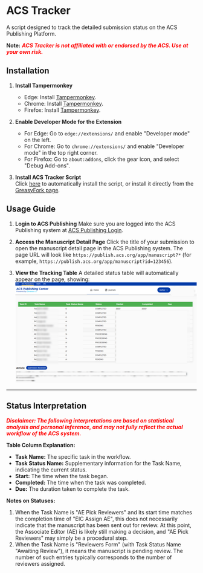 # ACS Tracker
A script designed to track the detailed submission status on the ACS Publishing Platform.

**Note:** <span style="color: red; font-weight: bold; font-style: italic;">ACS Tracker is not affiliated with or endorsed by the ACS. Use at your own risk.</span>

## Installation
1. **Install Tampermonkey**
   - Edge: Install [Tampermonkey](https://microsoftedge.microsoft.com/addons/detail/tampermonkey/iikmkjmpaadaobahmlepeloendndfphd).  
   - Chrome: Install [Tampermonkey](https://chrome.google.com/webstore/detail/tampermonkey/dhdgffkkebhmkfjojejmpbldmpobfkfo).  
   - Firefox: Install [Tampermonkey](https://addons.mozilla.org/en-US/firefox/addon/tampermonkey/).  

2. **Enable Developer Mode for the Extension**
   - For Edge: Go to `edge://extensions/` and enable "Developer mode" on the left.
   - For Chrome: Go to `chrome://extensions/` and enable "Developer mode" in the top right corner.  
   - For Firefox: Go to `about:addons`, click the gear icon, and select "Debug Add-ons".  

3. **Install ACS Tracker Script**  
   Click [here](https://github.com/zhangkaihua88/ACS-Tracker/raw/refs/heads/main/acsTracker.user.js) to automatically install the script, or install it directly from the [GreasyFork page](https://greasyfork.org/zh-CN/scripts/539931-acs-tracker).

## Usage Guide
1. **Login to ACS Publishing**
   Make sure you are logged into the ACS Publishing system at [ACS Publishing Login](https://publish.acs.org/app/login?code=1000).

2. **Access the Manuscript Detail Page**
   Click the title of your submission to open the manuscript detail page in the ACS Publishing system. The page URL will look like `https://publish.acs.org/app/manuscript?*` (for example, `https://publish.acs.org/app/manuscript?id=123456`).  

3. **View the Tracking Table**
   A detailed status table will automatically appear on the page, showing:  
   ![](img/acs-tracker-table.png)

---

## Status Interpretation

<span style="color: red; font-weight: bold; font-style: italic;">Disclaimer: The following interpretations are based on statistical analysis and personal inference, and may not fully reflect the actual workflow of the ACS system.</span>

**Table Column Explanation:**
- **Task Name:** The specific task in the workflow.
- **Task Status Name:** Supplementary information for the Task Name, indicating the current status.
- **Start:** The time when the task began.
- **Completed:** The time when the task was completed.
- **Due:** The duration taken to complete the task.

**Notes on Statuses:**
1. When the Task Name is "AE Pick Reviewers" and its start time matches the completion time of "EIC Assign AE", this does not necessarily indicate that the manuscript has been sent out for review. At this point, the Associate Editor (AE) is likely still making a decision, and "AE Pick Reviewers" may simply be a procedural step.
2. When the Task Name is "Reviewers Form" (with Task Status Name "Awaiting Review"), it means the manuscript is pending review. The number of such entries typically corresponds to the number of reviewers assigned.